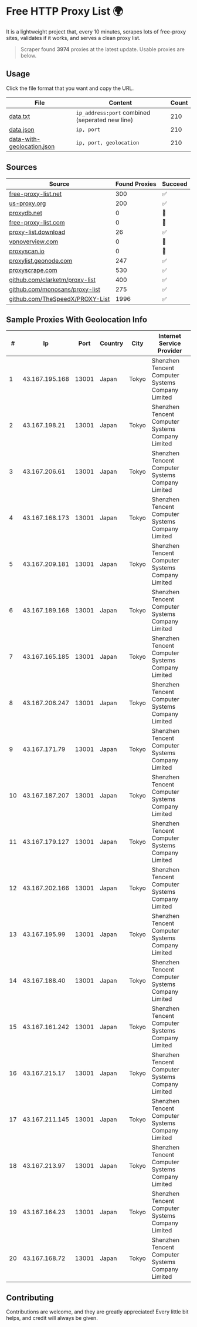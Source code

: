 
# Free HTTP Proxy List 🌍

It is a lightweight project that, every 10 minutes, scrapes lots of free-proxy sites, validates if it works, and serves a clean proxy list.


> Scraper found **3974** proxies at the latest update. Usable proxies are below.

## Usage

Click the file format that you want and copy the URL.


|File|Content|Count|
|----|-------|-----|
|[data.txt](https://raw.githubusercontent.com/themiralay/Proxy-List-World/master/data.txt)|`ip_address:port` combined (seperated new line)|210|
|[data.json](https://raw.githubusercontent.com/themiralay/Proxy-List-World/master/data.json)|`ip, port`|210|
|[data-with-geolocation.json](https://raw.githubusercontent.com/themiralay/Proxy-List-World/master/data-with-geolocation.json)|`ip, port, geolocation`|210|

## Sources

|Source|Found Proxies|Succeed|
|------|-------------|-------|
|[free-proxy-list.net](https://free-proxy-list.net)|300|✅|
|[us-proxy.org](https://www.us-proxy.org)|200|✅|
|[proxydb.net](http://proxydb.net)|0|🚫|
|[free-proxy-list.com](https://free-proxy-list.com/?page=&port=&type%5B%5D=http&type%5B%5D=https&up_time=0&search=Search)|0|🚫|
|[proxy-list.download](https://www.proxy-list.download/HTTP)|26|✅|
|[vpnoverview.com](https://vpnoverview.com/privacy/anonymous-browsing/free-proxy-servers)|0|🚫|
|[proxyscan.io](https://www.proxyscan.io)|0|🚫|
|[proxylist.geonode.com](https://proxylist.geonode.com/api/proxy-list?limit=300&page=1&sort_by=lastChecked&sort_type=desc&protocols=http,https)|247|✅|
|[proxyscrape.com](https://api.proxyscrape.com/v2/?request=displayproxies&protocol=http&timeout=10000&country=all&ssl=all&anonymity=all)|530|✅|
|[github.com/clarketm/proxy-list](https://raw.githubusercontent.com/clarketm/proxy-list/master/proxy-list-raw.txt)|400|✅|
|[github.com/monosans/proxy-list](https://raw.githubusercontent.com/monosans/proxy-list/main/proxies/http.txt)|275|✅|
|[github.com/TheSpeedX/PROXY-List](https://raw.githubusercontent.com/TheSpeedX/PROXY-List/master/http.txt)|1996|✅|


## Sample Proxies With Geolocation Info

|#|Ip|Port|Country|City|Internet Service Provider|
|-|--|----|-------|----|-------------------------|
|1|43.167.195.168|13001|Japan|Tokyo|Shenzhen Tencent Computer Systems Company Limited|
|2|43.167.198.21|13001|Japan|Tokyo|Shenzhen Tencent Computer Systems Company Limited|
|3|43.167.206.61|13001|Japan|Tokyo|Shenzhen Tencent Computer Systems Company Limited|
|4|43.167.168.173|13001|Japan|Tokyo|Shenzhen Tencent Computer Systems Company Limited|
|5|43.167.209.181|13001|Japan|Tokyo|Shenzhen Tencent Computer Systems Company Limited|
|6|43.167.189.168|13001|Japan|Tokyo|Shenzhen Tencent Computer Systems Company Limited|
|7|43.167.165.185|13001|Japan|Tokyo|Shenzhen Tencent Computer Systems Company Limited|
|8|43.167.206.247|13001|Japan|Tokyo|Shenzhen Tencent Computer Systems Company Limited|
|9|43.167.171.79|13001|Japan|Tokyo|Shenzhen Tencent Computer Systems Company Limited|
|10|43.167.187.207|13001|Japan|Tokyo|Shenzhen Tencent Computer Systems Company Limited|
|11|43.167.179.127|13001|Japan|Tokyo|Shenzhen Tencent Computer Systems Company Limited|
|12|43.167.202.166|13001|Japan|Tokyo|Shenzhen Tencent Computer Systems Company Limited|
|13|43.167.195.99|13001|Japan|Tokyo|Shenzhen Tencent Computer Systems Company Limited|
|14|43.167.188.40|13001|Japan|Tokyo|Shenzhen Tencent Computer Systems Company Limited|
|15|43.167.161.242|13001|Japan|Tokyo|Shenzhen Tencent Computer Systems Company Limited|
|16|43.167.215.17|13001|Japan|Tokyo|Shenzhen Tencent Computer Systems Company Limited|
|17|43.167.211.145|13001|Japan|Tokyo|Shenzhen Tencent Computer Systems Company Limited|
|18|43.167.213.97|13001|Japan|Tokyo|Shenzhen Tencent Computer Systems Company Limited|
|19|43.167.164.23|13001|Japan|Tokyo|Shenzhen Tencent Computer Systems Company Limited|
|20|43.167.168.72|13001|Japan|Tokyo|Shenzhen Tencent Computer Systems Company Limited|



## Contributing

Contributions are welcome, and they are greatly appreciated! Every
little bit helps, and credit will always be given.

